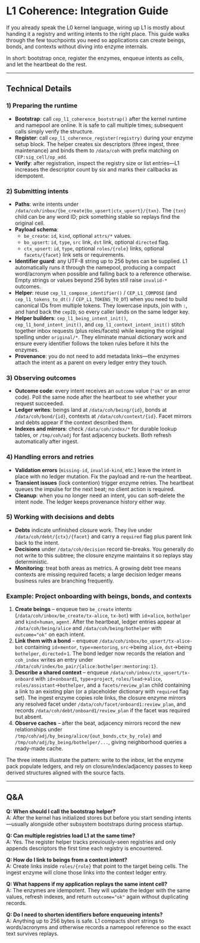# L1 Coherence: Integration Guide

If you already speak the L0 kernel language, wiring up L1 is mostly about handing it a registry and writing intents to the right place. This guide walks through the few touchpoints you need so applications can create beings, bonds, and contexts without diving into enzyme internals.

In short: bootstrap once, register the enzymes, enqueue intents as cells, and let the heartbeat do the rest.

---

## Technical Details

### 1) Preparing the runtime
- **Bootstrap**: call `cep_l1_coherence_bootstrap()` after the kernel runtime and namepool are online. It is safe to call multiple times; subsequent calls simply verify the structure.
- **Register**: call `cep_l1_coherence_register(registry)` during your enzyme setup block. The helper creates six descriptors (three ingest, three maintenance) and binds them to `/data/coh` with prefix matching on `CEP:sig_cell/op_add`.
- **Verify**: after registration, inspect the registry size or list entries—L1 increases the descriptor count by six and marks their callbacks as idempotent.

### 2) Submitting intents
- **Paths**: write intents under `/data/coh/inbox/{be_create|bo_upsert|ctx_upsert}/{txn}`. The `{txn}` child can be any word ID; pick something stable so replays find the original cell.
- **Payload schema**:
  - `be_create`: `id`, `kind`, optional `attrs/*` values.
  - `bo_upsert`: `id`, `type`, `src` link, `dst` link, optional `directed` flag.
  - `ctx_upsert`: `id`, `type`, optional `roles/{role}` links, optional `facets/{facet}` link sets or requirements.
- **Identifier guard**: any UTF-8 string up to 256 bytes can be supplied. L1 automatically runs it through the namepool, producing a compact word/acronym when possible and falling back to a reference otherwise. Empty strings or values beyond 256 bytes still raise `invalid-*` outcomes.
- **Helper**: reuse `cep_l1_compose_identifier()` / `CEP_L1_COMPOSE` (and `cep_l1_tokens_to_dt()` / `CEP_L1_TOKENS_TO_DT`) when you need to build canonical IDs from multiple tokens. They lowercase inputs, join with `:`, and hand back the `cepID`, so every caller lands on the same ledger key.
- **Helper builders**: `cep_l1_being_intent_init()`, `cep_l1_bond_intent_init()`, and `cep_l1_context_intent_init()` stitch together inbox requests (plus roles/facets) while keeping the original spelling under `original/*`. They eliminate manual dictionary work and ensure every identifier follows the token rules before it hits the enzymes.
- **Provenance**: you do not need to add metadata links—the enzymes attach the intent as a parent on every ledger entry they touch.

### 3) Observing outcomes
- **Outcome code**: every intent receives an `outcome` value (`"ok"` or an error code). Poll the same node after the heartbeat to see whether your request succeeded.
- **Ledger writes**: beings land at `/data/coh/being/{id}`, bonds at `/data/coh/bond/{id}`, contexts at `/data/coh/context/{id}`. Facet mirrors and debts appear if the context described them.
- **Indexes and mirrors**: check `/data/coh/index/*` for durable lookup tables, or `/tmp/coh/adj` for fast adjacency buckets. Both refresh automatically after ingest.

### 4) Handling errors and retries
- **Validation errors** (`missing-id`, `invalid-kind`, etc.) leave the intent in place with no ledger mutation. Fix the payload and re-run the heartbeat.
- **Transient issues** (lock contention) trigger enzyme retries. The heartbeat queues the impulse for the next beat; no client action is required.
- **Cleanup**: when you no longer need an intent, you can soft-delete the intent node. The ledger keeps provenance history either way.

### 5) Working with decisions and debts
- **Debts** indicate unfinished closure work. They live under `/data/coh/debt/{ctx}/{facet}` and carry a `required` flag plus parent link back to the intent.
- **Decisions** under `/data/coh/decision` record tie-breaks. You generally do not write to this subtree; the closure enzyme maintains it so replays stay deterministic.
- **Monitoring**: treat both areas as metrics. A growing debt tree means contexts are missing required facets; a large decision ledger means business rules are branching frequently.

### Example: Project onboarding with beings, bonds, and contexts
1. **Create beings** – enqueue two `be_create` intents (`/data/coh/inbox/be_create/tx-alice`, `tx-bot`) with `id`=`alice`, `bothelper` and `kind`=`human`, `agent`. After the heartbeat, ledger entries appear at `/data/coh/being/alice` and `/data/coh/being/bothelper` with `outcome="ok"` on each intent.
2. **Link them with a bond** – enqueue `/data/coh/inbox/bo_upsert/tx-alice-bot` containing `id`=`mentor`, `type`=`mentoring`, `src`→being `alice`, `dst`→being `bothelper`, `directed`=`1`. The bond ledger now records the relation and `coh_index` writes an entry under `/data/coh/index/bo_pair/{alice:bothelper:mentoring:1}`.
3. **Describe a shared context** – enqueue `/data/coh/inbox/ctx_upsert/tx-onboard` with `id`=`onboard1`, `type`=`project`, `roles/lead`→`alice`, `roles/assistant`→`bothelper`, and a `facets/review_plan` child containing a link to an existing plan (or a placeholder dictionary with `required` flag set). The ingest enzyme copies role links, the closure enzyme mirrors any resolved facet under `/data/coh/facet/onboard1:review_plan`, and records `/data/coh/debt/onboard1/review_plan` if the facet was required but absent.
4. **Observe caches** – after the beat, adjacency mirrors record the new relationships under `/tmp/coh/adj/by_being/alice/{out_bonds,ctx_by_role}` and `/tmp/coh/adj/by_being/bothelper/...`, giving neighborhood queries a ready-made cache.

The three intents illustrate the pattern: write to the inbox, let the enzyme pack populate ledgers, and rely on closure/index/adjacency passes to keep derived structures aligned with the source facts.

---

## Q&A

**Q: When should I call the bootstrap helper?**  
A: After the kernel has initialized stores but before you start sending intents—usually alongside other subsystem bootstraps during process startup.

**Q: Can multiple registries load L1 at the same time?**  
A: Yes. The register helper tracks previously-seen registries and only appends descriptors the first time each registry is encountered.

**Q: How do I link to beings from a context intent?**  
A: Create links inside `roles/{role}` that point to the target being cells. The ingest enzyme will clone those links into the context ledger entry.

**Q: What happens if my application replays the same intent cell?**  
A: The enzymes are idempotent. They will update the ledger with the same values, refresh indexes, and return `outcome="ok"` again without duplicating records.

**Q: Do I need to shorten identifiers before enqueueing intents?**  
A: Anything up to 256 bytes is safe. L1 compacts short strings to words/acronyms and otherwise records a namepool reference so the exact text survives replays.
